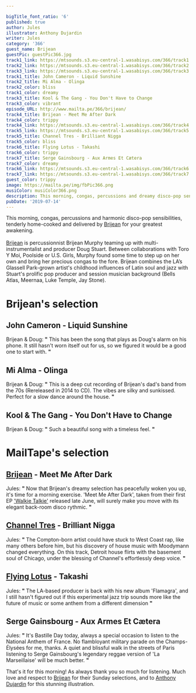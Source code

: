 ```yaml
---

bigTitle_font_ratio: '6'
published: true
author: Jules
illustrator: Anthony Dujardin
writer: Jules
category: '366'
guest_name: Brijean
guestPic: guestPic366.jpg
track1_link: https://mtsounds.s3.eu-central-1.wasabisys.com/366/track1.mp3
track2_link: https://mtsounds.s3.eu-central-1.wasabisys.com/366/track2.mp3
track3_link: https://mtsounds.s3.eu-central-1.wasabisys.com/366/track3.mp3
track1_title: John Cameron - Liquid Sunshine
track2_title: Mi Alma - Olinga
track2_color: bliss
track1_color: dreamy
track3_title: Kool & The Gang - You Don't Have to Change
track3_color: vibrant
episode_URL: http://www.mailta.pe/366/brijean/
track4_title: Brijean - Meet Me After Dark
track4_color: trippy
track4_link: https://mtsounds.s3.eu-central-1.wasabisys.com/366/track4.mp3
track5_link: https://mtsounds.s3.eu-central-1.wasabisys.com/366/track5.mp3
track5_title: Channel Tres - Brilliant Nigga
track5_color: bliss
track6_title: Flying Lotus - Takashi
track6_color: trippy
track7_title: Serge Gainsbourg - Aux Armes Et Cætera
track7_color: dreamy
track6_link: https://mtsounds.s3.eu-central-1.wasabisys.com/366/track6.mp3
track7_link: https://mtsounds.s3.eu-central-1.wasabisys.com/366/track7.mp3
guest_color: trippy
image: https://mailta.pe/img/fbPic366.png
musiColor: musiColor366.png
description: This morning, congas, percussions and dreamy disco-pop sensibilities, tenderly home-cooked and delivered by Brijean for your greatest awakening. Brijean is percussionnist Brijean Murphy teaming with multi-instrumentalist and producer Doug Stuart. Between collaborations with Toro Y Moi, Poolside or U.S. Girls, Murphy found some time to step up on her own and make her congas come to fore. Brijean combines her childhood influences of Latin soul and jazz with Stuart's prolific pop producer and session musician background (Bells Atlas, Meernaa, Luke Temple, Jay Stone).
pubDate: '2019-07-14'
---
```

 This morning, congas, percussions and harmonic disco-pop sensibilities, tenderly home-cooked and delivered by [Brijean](https://brijean.bandcamp.com/) for your greatest awakening.
<br><br>
[Brijean](https://brijean.bandcamp.com/) is percussionnist Brijean Murphy teaming up with multi-instrumentalist and producer Doug Stuart. Between collaborations with Toro Y Moi, Poolside or U.S. Girls, Murphy found some time to step up on her own and bring her precious congas to the fore. Brijean combines the LA’s Glassell Park-grown artist's childhood influences of Latin soul and jazz with Stuart's prolific pop producer and session musician background (Bells Atlas, Meernaa, Luke Temple, Jay Stone).



# Brijean's selection


## John Cameron - Liquid Sunshine
Brijean & Doug: **"** This has been the song that plays as Doug's alarm on his phone. It still hasn't worn itself out for us, so we figured it would be a good one to start with. **"** 

## Mi Alma - Olinga
Brijean & Doug: **"** This is a deep cut recording of Brijean's dad's band from the 70s (Rereleased in 2014 to CD). The vibes are silky and sunkissed. Perfect for a slow dance around the house. **"** 

## Kool & The Gang - You Don't Have to Change
Brijean & Doug: **"** Such a beautiful song with a timeless feel. **"** 


# MailTape's selection

## [Brijean](https://brijean.bandcamp.com/) - Meet Me After Dark
Jules: **"** Now that Brijean's dreamy selection has peacefully woken you up, it's time for a morning exercise. 'Meet Me After Dark', taken from their first EP ['Walkie Talkie'](https://brijean.bandcamp.com/album/walkie-talkie) released late June, will surely make you move with its elegant back-room disco rythmic. **"** 

## [Channel Tres](https://channeltres.bandcamp.com/) - Brilliant Nigga
Jules: **"** The Compton-born artist could have stuck to West Coast rap, like many others before him, but his discovery of house music with Moodymann changed everything. On this track, Detroit house flirts with the basement soul of Chicago, under the blessing of Channel's effortlessly deep voice.  **"** 

## [Flying Lotus](http://flying-lotus.com/) - Takashi
Jules: **"** The LA-based producer is back with his new album 'Flamagra', and I still hasn't figured out if this experimental jazz trip sounds more like the future of music or some anthem from a different dimension **"** 

## Serge Gainsbourg - Aux Armes Et Cætera
Jules: **"** It's Bastille Day today, always a special occasion to listen to the National Anthem of France. No flambloyant military parade on the Champs-Élysées for me, thanks. A quiet and blissful walk in the streets of Paris listening to Serge Gainsbourg's legendary reggae version of 'La Marseillaise' will be much better. **"** 


That's it for this morning! As always thank you so much for listening. Much love and respect to [Brijean](https://brijean.bandcamp.com/) for their Sunday selections, and to [Anthony Dujardin](https://www.instagram.com/fromthegarden/) for this stunning illustration. 

